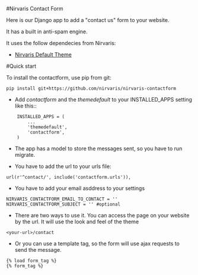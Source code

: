 #Nirvaris Contact Form


Here is our Django app to add a "contact us" form to your website.

It has a built in anti-spam engine. 

It uses the follow dependecies from Nirvaris:

- [Nirvaris Default Theme](https://github.com/nirvaris/nirvaris-theme-default)

#Quick start


To install the contactform, use pip from git:

```
pip install git+https://github.com/nirvaris/nirvaris-contactform
```

- Add _contactform_ and the _themedefault_ to your INSTALLED_APPS setting like this::

```
    INSTALLED_APPS = (
        ...
        'themedefault',
        'contactform',
    )
```

- The app has a model to store the messages sent, so you have to run migrate. 

- You have to add the url to your urls file:

```
url(r'^contact/', include('contactform.urls')),
```

- You have to add your email asddress to your settings

```
NIRVARIS_CONTACTFORM_EMAIL_TO_CONTACT = ''
NIRVARIS_CONTACTFORM_SUBJECT = '' #optional
```

- There are two ways to use it. You can access the page on your website by the url. It will use the look and feel of the theme

```	
<your-url>/contact
```
- Or you can use a template tag, so the form will use ajax requests to send the message.

```
{% load form_tag %}
{% form_tag %}
```
